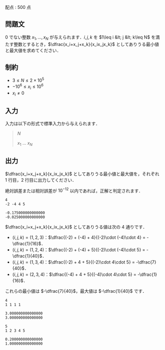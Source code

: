 配点 : $500$ 点

## 問題文

$0$ でない整数 $x_1, \ldots, x_N$ が与えられます．$i,j,k$ を $1\leq i &lt; j &lt; k\leq N$ を満たす整数とするとき，$\dfrac{x_i+x_j+x_k}{x_ix_jx_k}$ としてありうる最小値と最大値を求めてください．

## 制約

- $3\leq N\leq 2\times 10^5$
- $-10^6\leq x_i \leq 10^6$
- $x_i\neq 0$

## 入力

入力は以下の形式で標準入力から与えられます．

> $N$
> 
> $x_1$ $\ldots$ $x_N$

## 出力

$\dfrac{x_i+x_j+x_k}{x_ix_jx_k}$ としてありうる最小値と最大値を，それぞれ 1 行目，2 行目に出力してください．

絶対誤差または相対誤差が $10^{-12}$ 以内であれば，正解と判定されます．

```input1
4
-2 -4 4 5
```

```output1
-0.175000000000000
-0.025000000000000
```

$\dfrac{x_i+x_j+x_k}{x_ix_jx_k}$ としてありうる値は次の $4$ 通りです．

- $(i,j,k) = (1,2,3)$：$\dfrac{(-2) + (-4) + 4}{(-2)\cdot (-4)\cdot 4} = -\dfrac{1}{16}$．
- $(i,j,k) = (1,2,4)$：$\dfrac{(-2) + (-4) + 5}{(-2)\cdot (-4)\cdot 5} = -\dfrac{1}{40}$．
- $(i,j,k) = (1,3,4)$：$\dfrac{(-2) + 4 + 5}{(-2)\cdot 4\cdot 5} = -\dfrac{7}{40}$．
- $(i,j,k) = (2,3,4)$：$\dfrac{(-4) + 4 + 5}{(-4)\cdot 4\cdot 5} = -\dfrac{1}{16}$．

これらの最小値は $-\dfrac{7}{40}$，最大値は $-\dfrac{1}{40}$ です．

```input2
4
1 1 1 1
```

```output2
3.000000000000000
3.000000000000000
```

```input3
5
1 2 3 4 5
```

```output3
0.200000000000000
1.000000000000000
```